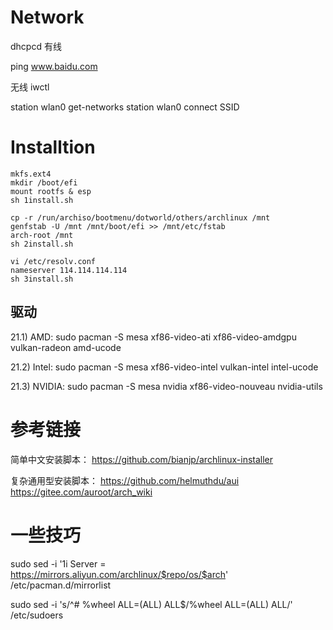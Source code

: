 # Network

dhcpcd  有线

ping www.baidu.com

无线  iwctl

station wlan0 get-networks
station wlan0 connect SSID

# Installtion
``` shell
mkfs.ext4
mkdir /boot/efi
mount rootfs & esp
sh 1install.sh

cp -r /run/archiso/bootmenu/dotworld/others/archlinux /mnt
genfstab -U /mnt /mnt/boot/efi >> /mnt/etc/fstab
arch-root /mnt
sh 2install.sh

vi /etc/resolv.conf
nameserver 114.114.114.114
sh 3install.sh
```

## 驱动

21.1) AMD: sudo pacman -S mesa xf86-video-ati xf86-video-amdgpu vulkan-radeon amd-ucode

21.2) Intel: sudo pacman -S mesa xf86-video-intel vulkan-intel intel-ucode

21.3) NVIDIA: sudo pacman -S mesa nvidia xf86-video-nouveau nvidia-utils

# 参考链接

简单中文安装脚本：
https://github.com/bianjp/archlinux-installer

复杂通用型安装脚本：
https://github.com/helmuthdu/aui
https://gitee.com/auroot/arch_wiki


# 一些技巧
sudo sed -i '1i Server = https://mirrors.aliyun.com/archlinux/$repo/os/$arch' /etc/pacman.d/mirrorlist

sudo sed -i 's/^# %wheel ALL=(ALL) ALL$/%wheel ALL=(ALL) ALL/' /etc/sudoers
